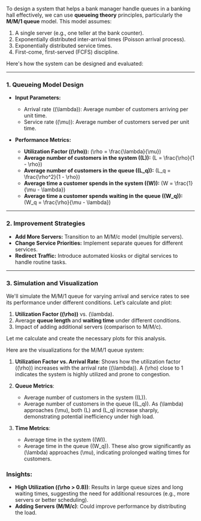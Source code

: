 To design a system that helps a bank manager handle queues in a banking hall effectively, we can use **queueing theory** principles, particularly the **M/M/1 queue** model. This model assumes:

1. A single server (e.g., one teller at the bank counter).
2. Exponentially distributed inter-arrival times (Poisson arrival process).
3. Exponentially distributed service times.
4. First-come, first-served (FCFS) discipline.

Here's how the system can be designed and evaluated:

---

### 1. **Queueing Model Design**
- **Input Parameters:**
  - Arrival rate (\(\lambda\)): Average number of customers arriving per unit time.
  - Service rate (\(\mu\)): Average number of customers served per unit time.

- **Performance Metrics:**
  - **Utilization Factor (\(\rho\)):** \(\rho = \frac{\lambda}{\mu}\)
  - **Average number of customers in the system (\(L\)):**
    \(L = \frac{\rho}{1 - \rho}\)
  - **Average number of customers in the queue (\(L_q\)):**
    \(L_q = \frac{\rho^2}{1 - \rho}\)
  - **Average time a customer spends in the system (\(W\)):**
    \(W = \frac{1}{\mu - \lambda}\)
  - **Average time a customer spends waiting in the queue (\(W_q\)):**
    \(W_q = \frac{\rho}{\mu - \lambda}\)

---

### 2. **Improvement Strategies**
- **Add More Servers:** Transition to an M/M/c model (multiple servers).
- **Change Service Priorities:** Implement separate queues for different services.
- **Redirect Traffic:** Introduce automated kiosks or digital services to handle routine tasks.

---

### 3. **Simulation and Visualization**
We'll simulate the M/M/1 queue for varying arrival and service rates to see its performance under different conditions. Let’s calculate and plot:

1. **Utilization Factor (\(\rho\))** vs. \(\lambda\).
2. Average **queue length** and **waiting time** under different conditions.
3. Impact of adding additional servers (comparison to M/M/c).

Let me calculate and create the necessary plots for this analysis.

Here are the visualizations for the M/M/1 queue system:

1. **Utilization Factor vs. Arrival Rate**: Shows how the utilization factor (\(\rho\)) increases with the arrival rate (\(\lambda\)). A \(\rho\) close to 1 indicates the system is highly utilized and prone to congestion.

2. **Queue Metrics**:
   - Average number of customers in the system (\(L\)).
   - Average number of customers in the queue (\(L_q\)).
   As \(\lambda\) approaches \(\mu\), both \(L\) and \(L_q\) increase sharply, demonstrating potential inefficiency under high load.

3. **Time Metrics**:
   - Average time in the system (\(W\)).
   - Average time in the queue (\(W_q\)).
   These also grow significantly as \(\lambda\) approaches \(\mu\), indicating prolonged waiting times for customers.

### Insights:
- **High Utilization (\(\rho > 0.8\))**: Results in large queue sizes and long waiting times, suggesting the need for additional resources (e.g., more servers or better scheduling).
- **Adding Servers (M/M/c)**: Could improve performance by distributing the load.

